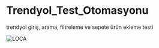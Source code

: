 # Trendyol_Test_Otomasyonu
trendyol giriş, arama, filtreleme ve sepete ürün ekleme testi

![LOCA](https://user-images.githubusercontent.com/37083519/157303430-0d24cf1f-534d-443a-b014-e5c5a3ad00f3.JPG)

